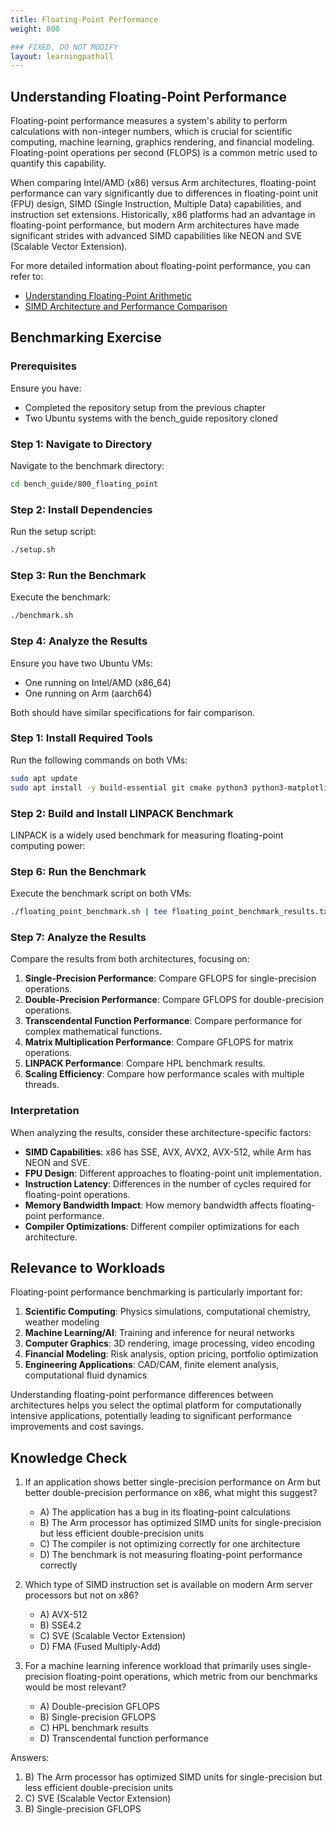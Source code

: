 ```yaml
---
title: Floating-Point Performance
weight: 800

### FIXED, DO NOT MODIFY
layout: learningpathall
---
```


## Understanding Floating-Point Performance

Floating-point performance measures a system's ability to perform calculations with non-integer numbers, which is crucial for scientific computing, machine learning, graphics rendering, and financial modeling. Floating-point operations per second (FLOPS) is a common metric used to quantify this capability.

When comparing Intel/AMD (x86) versus Arm architectures, floating-point performance can vary significantly due to differences in floating-point unit (FPU) design, SIMD (Single Instruction, Multiple Data) capabilities, and instruction set extensions. Historically, x86 platforms had an advantage in floating-point performance, but modern Arm architectures have made significant strides with advanced SIMD capabilities like NEON and SVE (Scalable Vector Extension).

For more detailed information about floating-point performance, you can refer to:
- [Understanding Floating-Point Arithmetic](https://docs.oracle.com/cd/E19957-01/806-3568/ncg_goldberg.html)
- [SIMD Architecture and Performance Comparison](https://www.anandtech.com/show/16315/the-ampere-altra-review/5)

## Benchmarking Exercise

### Prerequisites

Ensure you have:
- Completed the repository setup from the previous chapter
- Two Ubuntu systems with the bench_guide repository cloned

### Step 1: Navigate to Directory

Navigate to the benchmark directory:

```bash
cd bench_guide/800_floating_point
```

### Step 2: Install Dependencies

Run the setup script:

```bash
./setup.sh
```

### Step 3: Run the Benchmark

Execute the benchmark:

```bash
./benchmark.sh
```

### Step 4: Analyze the Results

Ensure you have two Ubuntu VMs:
- One running on Intel/AMD (x86_64)
- One running on Arm (aarch64)

Both should have similar specifications for fair comparison.

### Step 1: Install Required Tools

Run the following commands on both VMs:

```bash
sudo apt update
sudo apt install -y build-essential git cmake python3 python3-matplotlib gnuplot libopenblas-dev liblapack-dev
```

### Step 2: Build and Install LINPACK Benchmark

LINPACK is a widely used benchmark for measuring floating-point computing power:

### Step 6: Run the Benchmark

Execute the benchmark script on both VMs:

```bash
./floating_point_benchmark.sh | tee floating_point_benchmark_results.txt
```

### Step 7: Analyze the Results

Compare the results from both architectures, focusing on:

1. **Single-Precision Performance**: Compare GFLOPS for single-precision operations.
2. **Double-Precision Performance**: Compare GFLOPS for double-precision operations.
3. **Transcendental Function Performance**: Compare performance for complex mathematical functions.
4. **Matrix Multiplication Performance**: Compare GFLOPS for matrix operations.
5. **LINPACK Performance**: Compare HPL benchmark results.
6. **Scaling Efficiency**: Compare how performance scales with multiple threads.

### Interpretation

When analyzing the results, consider these architecture-specific factors:

- **SIMD Capabilities**: x86 has SSE, AVX, AVX2, AVX-512, while Arm has NEON and SVE.
- **FPU Design**: Different approaches to floating-point unit implementation.
- **Instruction Latency**: Differences in the number of cycles required for floating-point operations.
- **Memory Bandwidth Impact**: How memory bandwidth affects floating-point performance.
- **Compiler Optimizations**: Different compiler optimizations for each architecture.

## Relevance to Workloads

Floating-point performance benchmarking is particularly important for:

1. **Scientific Computing**: Physics simulations, computational chemistry, weather modeling
2. **Machine Learning/AI**: Training and inference for neural networks
3. **Computer Graphics**: 3D rendering, image processing, video encoding
4. **Financial Modeling**: Risk analysis, option pricing, portfolio optimization
5. **Engineering Applications**: CAD/CAM, finite element analysis, computational fluid dynamics

Understanding floating-point performance differences between architectures helps you select the optimal platform for computationally intensive applications, potentially leading to significant performance improvements and cost savings.

## Knowledge Check

1. If an application shows better single-precision performance on Arm but better double-precision performance on x86, what might this suggest?
   - A) The application has a bug in its floating-point calculations
   - B) The Arm processor has optimized SIMD units for single-precision but less efficient double-precision units
   - C) The compiler is not optimizing correctly for one architecture
   - D) The benchmark is not measuring floating-point performance correctly

2. Which type of SIMD instruction set is available on modern Arm server processors but not on x86?
   - A) AVX-512
   - B) SSE4.2
   - C) SVE (Scalable Vector Extension)
   - D) FMA (Fused Multiply-Add)

3. For a machine learning inference workload that primarily uses single-precision floating-point operations, which metric from our benchmarks would be most relevant?
   - A) Double-precision GFLOPS
   - B) Single-precision GFLOPS
   - C) HPL benchmark results
   - D) Transcendental function performance

Answers:
1. B) The Arm processor has optimized SIMD units for single-precision but less efficient double-precision units
2. C) SVE (Scalable Vector Extension)
3. B) Single-precision GFLOPS